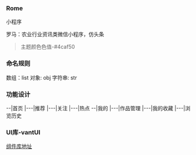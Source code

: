 <!--
 * @Author: 4js
 * @Date: 2020-03-26 19:08:11
 * @LastEditTime: 2020-03-28 15:47:43
 * @LastEditors: Please set LastEditors
 * @Description: In User Settings Edit
 * @FilePath: \Rome\README.md
 -->
### Rome

小程序

罗马：农业行业资讯类微信小程序，仿头条

> 主题颜色色值-#4caf50

### 命名规则

数组：list
对象: obj
字符串: str

### 功能设计

--|首页
  |---|推荐
  |---|关注
  |---|热点
--|我的
  |---|作品管理
  |---|我的收藏
  |---|浏览历史

### UI库-vantUI

[组件库地址]('https://youzan.github.io/vant-weapp/#/intro')